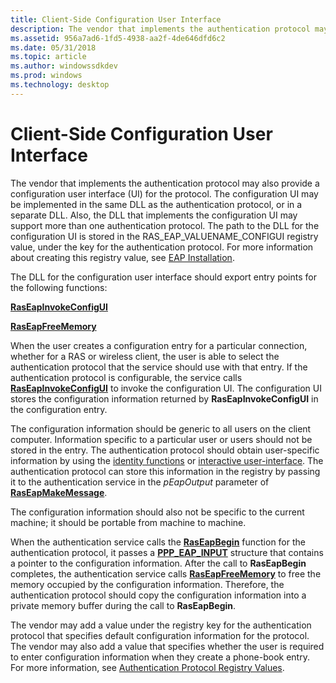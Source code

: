 ```yaml
---
title: Client-Side Configuration User Interface
description: The vendor that implements the authentication protocol may also provide a configuration user interface (UI) for the protocol.
ms.assetid: 956a7ad6-1fd5-4938-aa2f-4de646dfd6c2
ms.date: 05/31/2018
ms.topic: article
ms.author: windowssdkdev
ms.prod: windows
ms.technology: desktop
---
```


# Client-Side Configuration User Interface

The vendor that implements the authentication protocol may also provide a configuration user interface (UI) for the protocol. The configuration UI may be implemented in the same DLL as the authentication protocol, or in a separate DLL. Also, the DLL that implements the configuration UI may support more than one authentication protocol. The path to the DLL for the configuration UI is stored in the RAS\_EAP\_VALUENAME\_CONFIGUI registry value, under the key for the authentication protocol. For more information about creating this registry value, see [EAP Installation](eap-installation.md).

The DLL for the configuration user interface should export entry points for the following functions:

[**RasEapInvokeConfigUI**](/windows/previous-versions/Raseapif/nf-raseapif-raseapinvokeconfigui?branch=master)

[**RasEapFreeMemory**](/windows/previous-versions/Raseapif/nf-raseapif-raseapfreememory?branch=master)

When the user creates a configuration entry for a particular connection, whether for a RAS or wireless client, the user is able to select the authentication protocol that the service should use with that entry. If the authentication protocol is configurable, the service calls [**RasEapInvokeConfigUI**](/windows/previous-versions/Raseapif/nf-raseapif-raseapinvokeconfigui?branch=master) to invoke the configuration UI. The configuration UI stores the configuration information returned by **RasEapInvokeConfigUI** in the configuration entry.

The configuration information should be generic to all users on the client computer. Information specific to a particular user or users should not be stored in the entry. The authentication protocol should obtain user-specific information by using the [identity functions](obtaining-identity-information.md) or [interactive user-interface](interactive-user-interface.md). The authentication protocol can store this information in the registry by passing it to the authentication service in the *pEapOutput* parameter of [**RasEapMakeMessage**](raseapmakemessage.md).

The configuration information should also not be specific to the current machine; it should be portable from machine to machine.

When the authentication service calls the [**RasEapBegin**](raseapbegin.md) function for the authentication protocol, it passes a [**PPP\_EAP\_INPUT**](/windows/previous-versions/Raseapif/ns-raseapif-_ppp_eap_input?branch=master) structure that contains a pointer to the configuration information. After the call to **RasEapBegin** completes, the authentication service calls [**RasEapFreeMemory**](/windows/previous-versions/Raseapif/nf-raseapif-raseapfreememory?branch=master) to free the memory occupied by the configuration information. Therefore, the authentication protocol should copy the configuration information into a private memory buffer during the call to **RasEapBegin**.

The vendor may add a value under the registry key for the authentication protocol that specifies default configuration information for the protocol. The vendor may also add a value that specifies whether the user is required to enter configuration information when they create a phone-book entry. For more information, see [Authentication Protocol Registry Values](authentication-protocol-registry-values.md).

 

 




